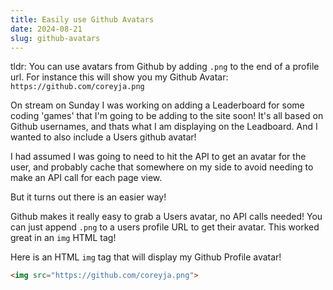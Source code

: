 ```yaml
---
title: Easily use Github Avatars
date: 2024-08-21
slug: github-avatars
---
```


tldr: You can use avatars from Github by adding `.png` to the end of a profile url. For instance this will show you my Github Avatar: `https://github.com/coreyja.png`

On stream on Sunday I was working on adding a Leaderboard for some coding 'games' that I'm going to be adding to the site soon!
It's all based on Github usernames, and thats what I am displaying on the Leadboard. And I wanted to also include a Users github avatar!

I had assumed I was going to need to hit the API to get an avatar for the user, and probably cache that somewhere on my side to avoid needing to make an API call for each page view.

But it turns out there is an easier way!

Github makes it really easy to grab a Users avatar, no API calls needed! You can just append `.png` to a users profile URL to get their avatar. This worked great in an `img` HTML tag!

Here is an HTML `img` tag that will display my Github Profile avatar!

```html
<img src="https://github.com/coreyja.png">
```
